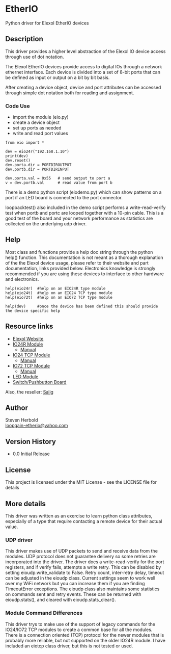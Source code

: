 # EtherIO

Python driver for Elexol EtherIO devices

## Description

This driver provides a higher level abstraction of the Elexol IO device access through use of dot notation.

The Elexol EtherIO devices provide access to digital IOs through a network ethernet interface. Each device is divided into a set of 8-bit ports that can be defined as input or output on a bit by bit basis.

After creating a device object, device and port attributes can be accessed through simple dot notation both for reading and assignment.


### Code Use

* import the module (eio.py)
* create a device object
* set up ports as needed
* write and read port values
```
from eio import *

dev = eio24r("192.168.1.10")
print(dev)
dev.reset()
dev.porta.dir = PORTDIROUTPUT
dev.portb.dir = PORTDIRINPUT

dev.porta.val = 0x55   # send output to port a
v = dev.portb.val      # read value from port b
```

There is a demo python script (eiodemo.py) which can show patterns on a port if an LED board is connected to the port connector.

loopbacktest() also included in the demo script performs a write-read-verify test when portb and portc are looped together with a 10-pin cable. This is a good test of the board and your network performance as statistics are collected on the underlying udp driver.


## Help

Most class and functions provide a help doc string through the python help() function.  This documentation is not meant as a thorough explanation of the the Elexol device usage, please refer to their website and part documentation, links provided below. Electronics knowledge is strongly recommended if you are using these devices to interface to other hardware and electronics.
```
help(eio24r)  #help on an EIO24R type module
help(eio24t)  #help on an EIO24 TCP type module
help(eio72t)  #help on an EIO72 TCP type module

help(dev)     #once the device has been defined this should provide the device specific help
```

## Resource links

- [Elexol Website](https://temperosystems.com.au/shop/?fwp_tempero_systems=i-o-controllers)
- [IO24R Module](https://temperosystems.com.au/products/ether-io24-r/)
  - [Manual](https://temperosystems.com.au/wp-content/uploads/2020/04/EtherIO24R_UM1-data-sheet-tempero.pdf)
- [IO24 TCP Module](https://temperosystems.com.au/products/ether-io24-tcp/)
  - [Manual](https://temperosystems.com.au/wp-content/uploads/2020/04/EtherIO24TCPDS.pdf)
- [IO72 TCP Module](https://temperosystems.com.au/products/ether-io72-tcp/)
  - [Manual](https://temperosystems.com.au/wp-content/uploads/2020/04/EtherIO72TCPDS.pdf)
- [LED Module](https://temperosystems.com.au/products/connector-led-board/)
- [Switch/Pushbutton Board](https://temperosystems.com.au/products/switch-push-button-board/)

Also, the reseller:
[Salig](https://www.saelig.com/category/IO.htm)

## Author

Steven Herbold  
loopgain-etherio@yahoo.com

## Version History

* 0.0 Initial Release

## License

This project is licensed under the MIT License - see the LICENSE file for details

## More details

This driver was written as an exercise to learn python class attributes, especially of a type that require contacting a remote device for their actual value. 

### UDP driver

This driver makes use of UDP packets to send and receive data from the modules. UDP protocol does not guarantee delivery so some retries are incorporated into the driver.
The driver does a write-read-verify for the port registers, and if verify fails, attempts a write retry. This can be disabled by setting eioudp.write_validate to False.
Retry count, inter-retry delay, timeout can be adjusted in the eioudp class. Current settings seem to work well over my WiFi network but you can increase them if you are finding TimeoutError exceptions. The eioudp class also maintains some statistics on commands sent and retry events. These can be returned with eioudp.stats(), and cleared with eioudp.stats_clear().

### Module Command Differences

This driver trys to make use of the support of legacy commands for the IO24/IO72 TCP modules to create a common base for all the modules. There is a connection oriented (TCP) protocol for the newer modules that is probably more reliable, but not supported on the older IO24R module. I have included an eiotcp class driver, but this is not tested or used.
